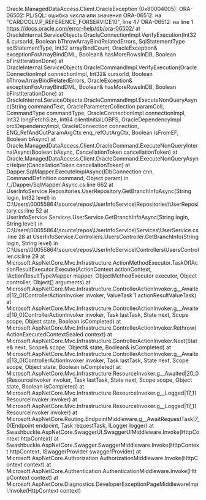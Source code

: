 Oracle.ManagedDataAccess.Client.OracleException (0x80004005): ORA-06502: PL/SQL:  ошибка числа или значения
ORA-06512: на  "CARDCOLV.P_REFERENCE_FORSERVICE10", line 47
ORA-06512: на  line 1
https://docs.oracle.com/error-help/db/ora-06502/
   at OracleInternal.ServiceObjects.OracleConnectionImpl.VerifyExecution(Int32& cursorId, Boolean bThrowArrayBindRelatedErrors, SqlStatementType sqlStatementType, Int32 arrayBindCount, OracleException& exceptionForArrayBindDML, Boolean& hasMoreRowsInDB, Boolean bFirstIterationDone)
   at OracleInternal.ServiceObjects.OracleCommandImpl.VerifyExecution(OracleConnectionImpl connectionImpl, Int32& cursorId, Boolean bThrowArrayBindRelatedErrors, OracleException& exceptionForArrayBindDML, Boolean& hasMoreRowsInDB, Boolean bFirstIterationDone)
   at OracleInternal.ServiceObjects.OracleCommandImpl.ExecuteNonQueryAsync(String commandText, OracleParameterCollection paramColl, CommandType commandType, OracleConnectionImpl connectionImpl, Int32 longFetchSize, Int64 clientInitialLOBFS, OracleDependencyImpl orclDependencyImpl, OracleConnection connection, ENQ_RefAndOutParamArgCtx enq_refOutArgCtx, Boolean isFromEF, Boolean bAsync)
   at Oracle.ManagedDataAccess.Client.OracleCommand.ExecuteNonQueryInternalAsync(Boolean bAsync, CancellationToken cancellationToken)
   at Oracle.ManagedDataAccess.Client.OracleCommand.ExecuteNonQueryAsyncHelper(CancellationToken cancellationToken)
   at Dapper.SqlMapper.ExecuteImplAsync(IDbConnection cnn, CommandDefinition command, Object param) in /_/Dapper/SqlMapper.Async.cs:line 662
   at UserInfoService.Repositories.UserRepository.GetBranchInfoAsync(String login, Int32 level) in C:\Users\00055864\source\repos\UserInfoService\Repositories\UserRepository.cs:line 52
   at UserInfoService.Services.UserService.GetBranchInfoAsync(String login, String level) in C:\Users\00055864\source\repos\UserInfoService\Services\UserService.cs:line 28
   at UserInfoService.Controllers.UsersController.GetBranchInfo(String login, String level) in C:\Users\00055864\source\repos\UserInfoService\Controllers\UsersController.cs:line 29
   at Microsoft.AspNetCore.Mvc.Infrastructure.ActionMethodExecutor.TaskOfIActionResultExecutor.Execute(ActionContext actionContext, IActionResultTypeMapper mapper, ObjectMethodExecutor executor, Object controller, Object[] arguments)
   at Microsoft.AspNetCore.Mvc.Infrastructure.ControllerActionInvoker.<InvokeActionMethodAsync>g__Awaited|12_0(ControllerActionInvoker invoker, ValueTask`1 actionResultValueTask)
   at Microsoft.AspNetCore.Mvc.Infrastructure.ControllerActionInvoker.<InvokeNextActionFilterAsync>g__Awaited|10_0(ControllerActionInvoker invoker, Task lastTask, State next, Scope scope, Object state, Boolean isCompleted)
   at Microsoft.AspNetCore.Mvc.Infrastructure.ControllerActionInvoker.Rethrow(ActionExecutedContextSealed context)
   at Microsoft.AspNetCore.Mvc.Infrastructure.ControllerActionInvoker.Next(State& next, Scope& scope, Object& state, Boolean& isCompleted)
   at Microsoft.AspNetCore.Mvc.Infrastructure.ControllerActionInvoker.<InvokeInnerFilterAsync>g__Awaited|13_0(ControllerActionInvoker invoker, Task lastTask, State next, Scope scope, Object state, Boolean isCompleted)
   at Microsoft.AspNetCore.Mvc.Infrastructure.ResourceInvoker.<InvokeFilterPipelineAsync>g__Awaited|20_0(ResourceInvoker invoker, Task lastTask, State next, Scope scope, Object state, Boolean isCompleted)
   at Microsoft.AspNetCore.Mvc.Infrastructure.ResourceInvoker.<InvokeAsync>g__Logged|17_1(ResourceInvoker invoker)
   at Microsoft.AspNetCore.Mvc.Infrastructure.ResourceInvoker.<InvokeAsync>g__Logged|17_1(ResourceInvoker invoker)
   at Microsoft.AspNetCore.Routing.EndpointMiddleware.<Invoke>g__AwaitRequestTask|7_0(Endpoint endpoint, Task requestTask, ILogger logger)
   at Swashbuckle.AspNetCore.SwaggerUI.SwaggerUIMiddleware.Invoke(HttpContext httpContext)
   at Swashbuckle.AspNetCore.Swagger.SwaggerMiddleware.Invoke(HttpContext httpContext, ISwaggerProvider swaggerProvider)
   at Microsoft.AspNetCore.Authorization.AuthorizationMiddleware.Invoke(HttpContext context)
   at Microsoft.AspNetCore.Authentication.AuthenticationMiddleware.Invoke(HttpContext context)
   at Microsoft.AspNetCore.Diagnostics.DeveloperExceptionPageMiddlewareImpl.Invoke(HttpContext context)

